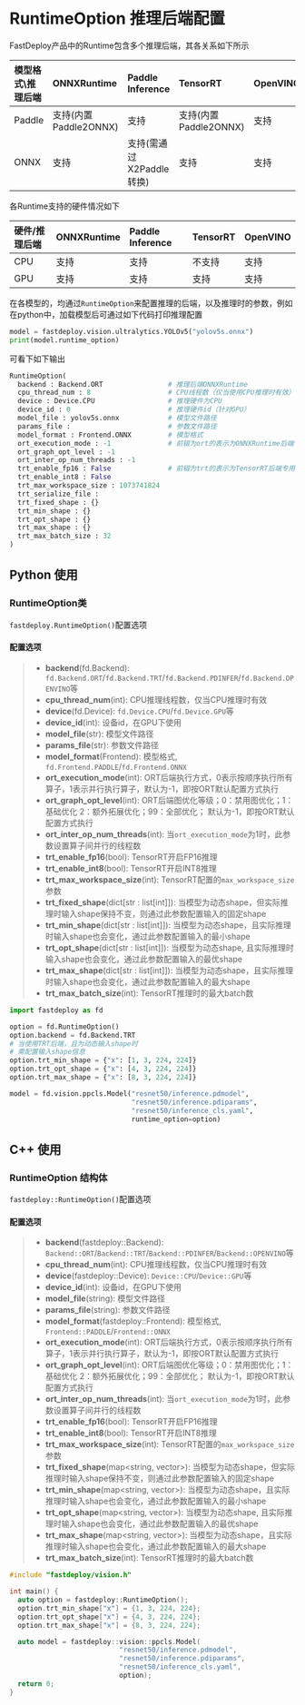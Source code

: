 # RuntimeOption 推理后端配置

FastDeploy产品中的Runtime包含多个推理后端，其各关系如下所示

| 模型格式\推理后端 | ONNXRuntime | Paddle Inference | TensorRT | OpenVINO |
| :---------------  | :---------- | :--------------- | :------- | :------- |
|     Paddle        | 支持(内置Paddle2ONNX) | 支持 | 支持(内置Paddle2ONNX) | 支持 |
|     ONNX          | 支持        | 支持(需通过X2Paddle转换) | 支持 | 支持 |

各Runtime支持的硬件情况如下

| 硬件/推理后端 | ONNXRuntime | Paddle Inference | TensorRT | OpenVINO |
| :---------------  | :---------- | :--------------- | :------- | :------- |
|   CPU        |  支持       | 支持        | 不支持 |   支持 |
|   GPU       |   支持       | 支持       | 支持    | 支持   |

在各模型的，均通过`RuntimeOption`来配置推理的后端，以及推理时的参数，例如在python中，加载模型后可通过如下代码打印推理配置
```python
model = fastdeploy.vision.ultralytics.YOLOv5("yolov5s.onnx")
print(model.runtime_option)
```
可看下如下输出

```python
RuntimeOption(
  backend : Backend.ORT                # 推理后端ONNXRuntime
  cpu_thread_num : 8                   # CPU线程数（仅当使用CPU推理时有效）
  device : Device.CPU                  # 推理硬件为CPU
  device_id : 0                        # 推理硬件id（针对GPU）
  model_file : yolov5s.onnx            # 模型文件路径
  params_file :                        # 参数文件路径
  model_format : Frontend.ONNX         # 模型格式
  ort_execution_mode : -1              # 前辍为ort的表示为ONNXRuntime后端专用参数
  ort_graph_opt_level : -1
  ort_inter_op_num_threads : -1
  trt_enable_fp16 : False              # 前辍为trt的表示为TensorRT后端专用参数
  trt_enable_int8 : False
  trt_max_workspace_size : 1073741824
  trt_serialize_file :
  trt_fixed_shape : {}
  trt_min_shape : {}
  trt_opt_shape : {}
  trt_max_shape : {}
  trt_max_batch_size : 32
)
```

## Python 使用

### RuntimeOption类
`fastdeploy.RuntimeOption()`配置选项

#### 配置选项
> * **backend**(fd.Backend): `fd.Backend.ORT`/`fd.Backend.TRT`/`fd.Backend.PDINFER`/`fd.Backend.OPENVINO`等
> * **cpu_thread_num**(int): CPU推理线程数，仅当CPU推理时有效
> * **device**(fd.Device): `fd.Device.CPU`/`fd.Device.GPU`等
> * **device_id**(int): 设备id，在GPU下使用
> * **model_file**(str): 模型文件路径
> * **params_file**(str): 参数文件路径
> * **model_format**(Frontend): 模型格式, `fd.Frontend.PADDLE`/`fd.Frontend.ONNX`
> * **ort_execution_mode**(int): ORT后端执行方式，0表示按顺序执行所有算子，1表示并行执行算子，默认为-1，即按ORT默认配置方式执行
> * **ort_graph_opt_level**(int): ORT后端图优化等级；0：禁用图优化；1：基础优化 2：额外拓展优化；99：全部优化； 默认为-1，即按ORT默认配置方式执行
> * **ort_inter_op_num_threads**(int): 当`ort_execution_mode`为1时，此参数设置算子间并行的线程数
> * **trt_enable_fp16**(bool): TensorRT开启FP16推理
> * **trt_enable_int8**(bool): TensorRT开启INT8推理
> * **trt_max_workspace_size**(int): TensorRT配置的`max_workspace_size`参数
> * **trt_fixed_shape**(dict[str : list[int]]): 当模型为动态shape，但实际推理时输入shape保持不变，则通过此参数配置输入的固定shape
> * **trt_min_shape**(dict[str : list[int]]): 当模型为动态shape，且实际推理时输入shape也会变化，通过此参数配置输入的最小shape
> * **trt_opt_shape**(dict[str : list[int]]): 当模型为动态shape, 且实际推理时输入shape也会变化，通过此参数配置输入的最优shape
> * **trt_max_shape**(dict[str : list[int]]): 当模型为动态shape，且实际推理时输入shape也会变化，通过此参数配置输入的最大shape
> * **trt_max_batch_size**(int): TensorRT推理时的最大batch数

```python
import fastdeploy as fd

option = fd.RuntimeOption()
option.backend = fd.Backend.TRT
# 当使用TRT后端，且为动态输入shape时
# 需配置输入shape信息
option.trt_min_shape = {"x": [1, 3, 224, 224]}
option.trt_opt_shape = {"x": [4, 3, 224, 224]}
option.trt_max_shape = {"x": [8, 3, 224, 224]}

model = fd.vision.ppcls.Model("resnet50/inference.pdmodel",
                              "resnet50/inference.pdiparams",
                              "resnet50/inference_cls.yaml",
                              runtime_option=option)
```

## C++ 使用

### RuntimeOption 结构体
`fastdeploy::RuntimeOption()`配置选项

#### 配置选项
> * **backend**(fastdeploy::Backend): `Backend::ORT`/`Backend::TRT`/`Backend::PDINFER`/`Backend::OPENVINO`等
> * **cpu_thread_num**(int): CPU推理线程数，仅当CPU推理时有效
> * **device**(fastdeploy::Device): `Device::CPU`/`Device::GPU`等
> * **device_id**(int): 设备id，在GPU下使用
> * **model_file**(string): 模型文件路径
> * **params_file**(string): 参数文件路径
> * **model_format**(fastdeploy::Frontend): 模型格式, `Frontend::PADDLE`/`Frontend::ONNX`
> * **ort_execution_mode**(int): ORT后端执行方式，0表示按顺序执行所有算子，1表示并行执行算子，默认为-1，即按ORT默认配置方式执行
> * **ort_graph_opt_level**(int): ORT后端图优化等级；0：禁用图优化；1：基础优化 2：额外拓展优化；99：全部优化； 默认为-1，即按ORT默认配置方式执行
> * **ort_inter_op_num_threads**(int): 当`ort_execution_mode`为1时，此参数设置算子间并行的线程数
> * **trt_enable_fp16**(bool): TensorRT开启FP16推理
> * **trt_enable_int8**(bool): TensorRT开启INT8推理
> * **trt_max_workspace_size**(int): TensorRT配置的`max_workspace_size`参数
> * **trt_fixed_shape**(map<string, vector<int>>): 当模型为动态shape，但实际推理时输入shape保持不变，则通过此参数配置输入的固定shape
> * **trt_min_shape**(map<string, vector<int>>): 当模型为动态shape，且实际推理时输入shape也会变化，通过此参数配置输入的最小shape
> * **trt_opt_shape**(map<string, vector<int>>): 当模型为动态shape, 且实际推理时输入shape也会变化，通过此参数配置输入的最优shape
> * **trt_max_shape**(map<string, vector<int>>): 当模型为动态shape，且实际推理时输入shape也会变化，通过此参数配置输入的最大shape
> * **trt_max_batch_size**(int): TensorRT推理时的最大batch数

```c++
#include "fastdeploy/vision.h"

int main() {
  auto option = fastdeploy::RuntimeOption();
  option.trt_min_shape["x"] = {1, 3, 224, 224};
  option.trt_opt_shape["x"] = {4, 3, 224, 224};
  option.trt_max_shape["x"] = {8, 3, 224, 224};

  auto model = fastdeploy::vision::ppcls.Model(
                           "resnet50/inference.pdmodel",
                           "resnet50/inference.pdiparams",
                           "resnet50/inference_cls.yaml",
                           option);
  return 0;
}
```
